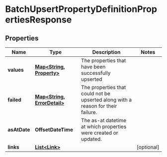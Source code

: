 

# BatchUpsertPropertyDefinitionPropertiesResponse


## Properties

| Name | Type | Description | Notes |
|------------ | ------------- | ------------- | -------------|
|**values** | [**Map&lt;String, Property&gt;**](Property.md) | The properties that have been successfully upserted |  |
|**failed** | [**Map&lt;String, ErrorDetail&gt;**](ErrorDetail.md) | The properties that could not be upserted along with a reason for their failure. |  |
|**asAtDate** | **OffsetDateTime** | The as-at datetime at which properties were created or updated. |  |
|**links** | [**List&lt;Link&gt;**](Link.md) |  |  [optional] |



